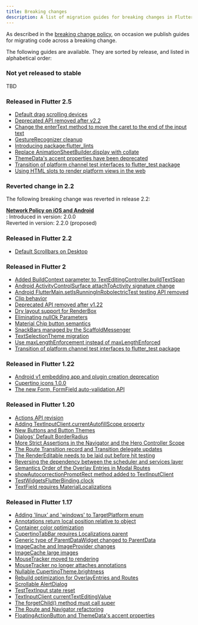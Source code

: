 ```yaml
---
title: Breaking changes
description: A list of migration guides for breaking changes in Flutter.
---
```


As described in the [breaking change policy][],
on occasion we publish guides
for migrating code across a breaking change.

The following guides are available. They are sorted by
release, and listed in alphabetical order:

### Not yet released to stable

TBD

### Released in Flutter 2.5

* [Default drag scrolling devices][]
* [Deprecated API removed after v2.2][]  
* [Change the enterText method to move the caret to the end of the input text][]
* [GestureRecognizer cleanup][]
* [Introducing package:flutter_lints][]
* [Replace AnimationSheetBuilder.display with collate][]
* [ThemeData's accent properties have been deprecated][]
* [Transition of platform channel test interfaces to flutter_test package][]
* [Using HTML slots to render platform views in the web][]

[Change the enterText method to move the caret to the end of the input text]:/release/breaking-changes/enterText-trailing-caret
[Default drag scrolling devices]:/release/breaking-changes/default-scroll-behavior-drag
[Deprecated API removed after v2.2]:/release/breaking-changes/2-2-deprecations
[GestureRecognizer cleanup]:/release/breaking-changes/gesture-recognizer-add-allowed-pointer
[Introducing package:flutter_lints]:/release/breaking-changes/flutter-lints-package
[Replace AnimationSheetBuilder.display with collate]:/release/breaking-changes/animation-sheet-builder-display
[ThemeData's accent properties have been deprecated]:/release/breaking-changes/theme-data-accent-properties
[Transition of platform channel test interfaces to flutter_test package]:/release/breaking-changes/mock-platform-channels
[Using HTML slots to render platform views in the web]:/release/breaking-changes/platform-views-using-html-slots-web

### Reverted change in 2.2

The following breaking change was reverted in release 2.2:

<b>[Network Policy on iOS and Android][]</b><br>
:  Introduced in version: 2.0.0<br>
   Reverted in version:   2.2.0 (proposed)

[Network Policy on iOS and Android]:/release/breaking-changes/network-policy-ios-android

### Released in Flutter 2.2

* [Default Scrollbars on Desktop][]

[Default Scrollbars on Desktop]:/release/breaking-changes/default-desktop-scrollbars

### Released in Flutter 2

* [Added BuildContext parameter to TextEditingController.buildTextSpan][]
* [Android ActivityControlSurface attachToActivity signature change][]
* [Android FlutterMain.setIsRunningInRobolectricTest testing API removed][]
* [Clip behavior][]
* [Deprecated API removed after v1.22][]
* [Dry layout support for RenderBox][]
* [Eliminating nullOk Parameters][]
* [Material Chip button semantics][]
* [SnackBars managed by the ScaffoldMessenger][]
* [TextSelectionTheme migration][]
* [Use maxLengthEnforcement instead of maxLengthEnforced][]
* [Transition of platform channel test interfaces to flutter_test package][]

[Added BuildContext parameter to TextEditingController.buildTextSpan]:/release/breaking-changes/buildtextspan-buildcontext
[Android ActivityControlSurface attachToActivity signature change]:/release/breaking-changes/android-activity-control-surface-attach
[Android FlutterMain.setIsRunningInRobolectricTest testing API removed]:/release/breaking-changes/android-setIsRunningInRobolectricTest-removed
[Clip behavior]:/release/breaking-changes/clip-behavior
[Deprecated API removed after v1.22]:/release/breaking-changes/1-22-deprecations
[Dry layout support for RenderBox]:/release/breaking-changes/renderbox-dry-layout
[Eliminating nullOk Parameters]:/release/breaking-changes/eliminating-nullok-parameters
[Material Chip button semantics]:/release/breaking-changes/material-chip-button-semantics
[SnackBars managed by the ScaffoldMessenger]: /release/breaking-changes/scaffold-messenger
[TextSelectionTheme migration]:/release/breaking-changes/text-selection-theme
[Use maxLengthEnforcement instead of maxLengthEnforced]:/release/breaking-changes/use-maxLengthEnforcement-instead-of-maxLengthEnforced
[Transition of platform channel test interfaces to flutter_test package]:/release/breaking-changes/mock-platform-channels

### Released in Flutter 1.22

* [Android v1 embedding app and plugin creation deprecation][]
* [Cupertino icons 1.0.0][]
* [The new Form, FormField auto-validation API][]


[Android v1 embedding app and plugin creation deprecation]:/release/breaking-changes/android-v1-embedding-create-deprecation
[Cupertino icons 1.0.0]:/release/breaking-changes/cupertino-icons-1.0.0
[The new Form, FormField auto-validation API]:/release/breaking-changes/form-field-autovalidation-api

### Released in Flutter 1.20

* [Actions API revision][]
* [Adding TextInputClient.currentAutofillScope property][]
* [New Buttons and Button Themes][]
* [Dialogs' Default BorderRadius][]
* [More Strict Assertions in the Navigator and the Hero Controller Scope][]
* [The Route Transition record and Transition delegate updates][]
* [The RenderEditable needs to be laid out before hit testing][]
* [Reversing the dependency between the scheduler and services layer][]
* [Semantics Order of the Overlay Entries in Modal Routes][]
* [showAutocorrectionPromptRect method added to TextInputClient][]
* [TestWidgetsFlutterBinding.clock][]
* [TextField requires MaterialLocalizations][]

[Actions API revision]: /release/breaking-changes/actions-api-revision
[Adding TextInputClient.currentAutofillScope property]: /release/breaking-changes/add-currentAutofillScope-to-TextInputClient
[New Buttons and Button Themes]: /release/breaking-changes/buttons
[Dialogs' Default BorderRadius]: /release/breaking-changes/dialog-border-radius
[More Strict Assertions in the Navigator and the Hero Controller Scope]: /release/breaking-changes/hero-controller-scope
[Reversing the dependency between the scheduler and services layer]: /release/breaking-changes/services-scheduler-dependency-reversed
[The RenderEditable needs to be laid out before hit testing]: /release/breaking-changes/rendereditable-layout-before-hit-test
[Semantics Order of the Overlay Entries in Modal Routes]: /release/breaking-changes/modal-router-semantics-order
[showAutocorrectionPromptRect method added to TextInputClient]: /release/breaking-changes/add-showAutocorrectionPromptRect
[TestWidgetsFlutterBinding.clock]: /release/breaking-changes/test-widgets-flutter-binding-clock
[TextField requires MaterialLocalizations]: /release/breaking-changes/text-field-material-localizations
[The Route Transition record and Transition delegate updates]: /release/breaking-changes/route-transition-record-and-transition-delegate

### Released in Flutter 1.17

* [Adding 'linux' and 'windows' to TargetPlatform enum][]
* [Annotations return local position relative to object][]
* [Container color optimization][]
* [CupertinoTabBar requires Localizations parent][]
* [Generic type of ParentDataWidget changed to ParentData][]
* [ImageCache and ImageProvider changes][]
* [ImageCache large images][]
* [MouseTracker moved to rendering][]
* [MouseTracker no longer attaches annotations][]
* [Nullable CupertinoTheme.brightness][]
* [Rebuild optimization for OverlayEntries and Routes][]
* [Scrollable AlertDialog][]
* [TestTextInput state reset][]
* [TextInputClient currentTextEditingValue][]
* [The forgetChild() method must call super][]
* [The Route and Navigator refactoring][]
* [FloatingActionButton and ThemeData's accent properties][]

[Adding 'linux' and 'windows' to TargetPlatform enum]:/release/breaking-changes/target-platform-linux-windows
[Annotations return local position relative to object]:/release/breaking-changes/annotations-return-local-position-relative-to-object
[breaking change policy]:/resources/compatibility
[Container color optimization]:/release/breaking-changes/container-color
[CupertinoTabBar requires Localizations parent]:/release/breaking-changes/cupertino-tab-bar-localizations
[Generic type of ParentDataWidget changed to ParentData]:/release/breaking-changes/parent-data-widget-generic-type
[ImageCache and ImageProvider changes]:/release/breaking-changes/image-cache-and-provider
[ImageCache large images]:/release/breaking-changes/imagecache-large-images
[MouseTracker moved to rendering]:/release/breaking-changes/mouse-tracker-moved-to-rendering
[MouseTracker no longer attaches annotations]:/release/breaking-changes/mouse-tracker-no-longer-attaches-annotations
[Nullable CupertinoTheme.brightness]:/release/breaking-changes/nullable-cupertinothemedata-brightness
[Rebuild optimization for OverlayEntries and Routes]:/release/breaking-changes/overlay-entry-rebuilds
[Replace AnimationSheetBuilder.display with collate]:/release/breaking-changes/animation-sheet-builder-display
[Scrollable AlertDialog]:/release/breaking-changes/scrollable-alert-dialog
[TestTextInput state reset]:/release/breaking-changes/test-text-input
[TextInputClient currentTextEditingValue]:/release/breaking-changes/text-input-client-current-value
[The forgetChild() method must call super]:/release/breaking-changes/forgetchild-call-super
[The Route and Navigator refactoring]:/release/breaking-changes/route-navigator-refactoring
[FloatingActionButton and ThemeData's accent properties]:/release/breaking-changes/fab-theme-data-accent-properties
